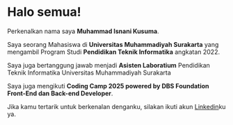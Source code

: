 # Halo semua! 

Perkenalkan nama saya **Muhammad Isnani Kusuma**.<br>

Saya seorang Mahasiswa di **Universitas Muhammadiyah Surakarta** yang mengambil Program Studi **Pendidikan Teknik Informatika** angkatan 2022.<br>

Saya juga bertanggung jawab menjadi **Asisten Laboratium** Pendidikan Teknik Informatika Universitas Muhammadiyah Surakarta

Saya juga mengikuti **Coding Camp 2025 powered by DBS Foundation Front-End dan Back-end Developer**.<br>

Jika kamu tertarik untuk berkenalan denganku, silakan ikuti akun [Linkedin](www.linkedin.com/in/isnanikusuma)ku ya.
